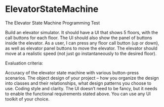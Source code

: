 # ElevatorStateMachine
The Elevator State Machine Programming Test

Build an elevator simulator. It should have a UI that shows 5 floors, with the call buttons for each floor. The UI should also show the panel of buttons inside the elevator. As a user, I can press any floor call button (up or down), as well as elevator panel buttons to move the elevator. The elevator should move at a realistic speed (not just go instantaneously to the desired floor).

Evaluation criteria:

Accuracy of the elevator state machine with various button-press scenarios.
The object design of your project – how you organize the design into classes and their relationships, what design patterns you choose to use.
Coding style and clarity.
The UI doesn’t need to be fancy, but it needs to enable the functional requirements stated above. You can use any UI toolkit of your choice.
